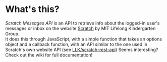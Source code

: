 # What's this?  

*Scratch Messages API* is an API to retrieve info about the logged-in user's messages or inbox on the website [Scratch](https://scratch.mit.edu) by MIT Lifelong Kindergarten Group.  
It does this through JavaScript, with a simple function that takes an options object and a callback function, with an API similar to the one used in Scratch's own website API (see [LLK/scratch-rest-api](https://github.com/LLK/scratch-rest-api))
Seems interesting? Check out the wiki for full documentation!